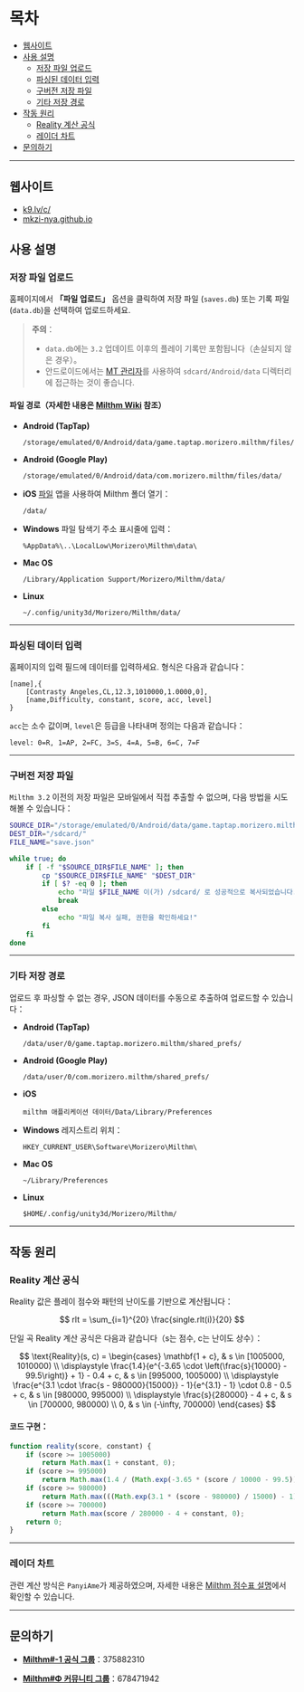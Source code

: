 
# 목차
- [웹사이트](#웹사이트)
- [사용 설명](#사용-설명)
  - [저장 파일 업로드](#저장-파일-업로드)
  - [파싱된 데이터 입력](#파싱된-데이터-입력)
  - [구버전 저장 파일](#구버전-저장-파일)
  - [기타 저장 경로](#기타-저장-경로)
- [작동 원리](#작동-원리)
  - [Reality 계산 공식](#reality-계산-공식)
  - [레이더 차트](#레이더-차트)
- [문의하기](#문의하기)

---

## 웹사이트
  - [k9.lv/c/](http://k9.lv/c/)
  - [mkzi-nya.github.io](https://mkzi-nya.github.io/milthm-calculator-web/index_en.html)

## 사용 설명

### 저장 파일 업로드

홈페이지에서 **「파일 업로드」** 옵션을 클릭하여 저장 파일 (`saves.db`) 또는 기록 파일 (`data.db`)을 선택하여 업로드하세요.

> **주의**：
> - `data.db`에는 `3.2` 업데이트 이후의 플레이 기록만 포함됩니다（손실되지 않은 경우）。
> - 안드로이드에서는 [MT 관리자](https://mt2.cn/)를 사용하여 `sdcard/Android/data` 디렉터리에 접근하는 것이 좋습니다.

#### **파일 경로（자세한 내용은 [Milthm Wiki](https://milthm.fandom.com/wiki/Data_File) 참조）**

- **Android (TapTap)**
  ```text
  /storage/emulated/0/Android/data/game.taptap.morizero.milthm/files/data/
  ```
- **Android (Google Play)**
  ```text
  /storage/emulated/0/Android/data/com.morizero.milthm/files/data/
  ```
- **iOS**
  [파일](https://support.apple.com/ko-kr/102570) 앱을 사용하여 Milthm 폴더 열기：
  ```text
  /data/
  ```
- **Windows**
  파일 탐색기 주소 표시줄에 입력：
  ```text
  %AppData%\..\LocalLow\Morizero\Milthm\data\
  ```
- **Mac OS**
  ```text
  /Library/Application Support/Morizero/Milthm/data/
  ```
- **Linux**
  ```text
  ~/.config/unity3d/Morizero/Milthm/data/
  ```

---

### 파싱된 데이터 입력

홈페이지의 입력 필드에 데이터를 입력하세요. 형식은 다음과 같습니다：

```text
[name],{
    [Contrasty Angeles,CL,12.3,1010000,1.0000,0],
    [name,Difficulty, constant, score, acc, level]
}
```

`acc`는 소수 값이며, `level`은 등급을 나타내며 정의는 다음과 같습니다：

```text
level: 0=R, 1=AP, 2=FC, 3=S, 4=A, 5=B, 6=C, 7=F
```

---

### 구버전 저장 파일

`Milthm 3.2` 이전의 저장 파일은 모바일에서 직접 추출할 수 없으며, 다음 방법을 시도해볼 수 있습니다：

```sh
SOURCE_DIR="/storage/emulated/0/Android/data/game.taptap.morizero.milthm/files/"
DEST_DIR="/sdcard/"
FILE_NAME="save.json"

while true; do
    if [ -f "$SOURCE_DIR$FILE_NAME" ]; then
        cp "$SOURCE_DIR$FILE_NAME" "$DEST_DIR"
        if [ $? -eq 0 ]; then
            echo "파일 $FILE_NAME 이(가) /sdcard/ 로 성공적으로 복사되었습니다."
            break
        else
            echo "파일 복사 실패, 권한을 확인하세요!"
        fi
    fi
done
```

---

### 기타 저장 경로

업로드 후 파싱할 수 없는 경우, JSON 데이터를 수동으로 추출하여 업로드할 수 있습니다：

- **Android (TapTap)**
  ```text
  /data/user/0/game.taptap.morizero.milthm/shared_prefs/
  ```
- **Android (Google Play)**
  ```text
  /data/user/0/com.morizero.milthm/shared_prefs/
  ```
- **iOS**
  ```text
  milthm 애플리케이션 데이터/Data/Library/Preferences
  ```
- **Windows**
  레지스트리 위치：
  ```text
  HKEY_CURRENT_USER\Software\Morizero\Milthm\
  ```
- **Mac OS**
  ```text
  ~/Library/Preferences
  ```
- **Linux**
  ```text
  $HOME/.config/unity3d/Morizero/Milthm/
  ```

---

## 작동 원리

### Reality 계산 공식

Reality 값은 플레이 점수와 패턴의 난이도를 기반으로 계산됩니다：

$$
rlt = \sum_{i=1}^{20} \frac{single.rlt(i)}{20}
$$

단일 곡 Reality 계산 공식은 다음과 같습니다（s는 점수, c는 난이도 상수）：

$$
\text{Reality}(s, c) =
\begin{cases} 
\mathbf{1 + c}, & s \in [1005000, 1010000) \\
\displaystyle \frac{1.4}{e^{-3.65 \cdot \left(\frac{s}{10000} - 99.5\right)} + 1} - 0.4 + c, 
& s \in [995000, 1005000) \\
\displaystyle \frac{e^{3.1 \cdot \frac{s - 980000}{15000}} - 1}{e^{3.1} - 1} \cdot 0.8 - 0.5 + c, 
& s \in [980000, 995000) \\
\displaystyle \frac{s}{280000} - 4 + c, & s \in [700000, 980000) \\
0, & s \in (-\infty, 700000)
\end{cases}
$$

#### 코드 구현：
```js
function reality(score, constant) {
    if (score >= 1005000)
        return Math.max(1 + constant, 0);
    if (score >= 995000) 
        return Math.max(1.4 / (Math.exp(-3.65 * (score / 10000 - 99.5)) + 1) - 0.4 + constant, 0);
    if (score >= 980000) 
        return Math.max(((Math.exp(3.1 * (score - 980000) / 15000) - 1) / (Math.exp(3.1) - 1)) * 0.8 - 0.5 + constant, 0);
    if (score >= 700000) 
        return Math.max(score / 280000 - 4 + constant, 0);
    return 0;
}
```

---

### 레이더 차트

관련 계산 방식은 `PanyiAme`가 제공하였으며, 자세한 내용은 [Milthm 점수표 설명](https://wwp.lanzoup.com/iZ59A2j8nbpe)에서 확인할 수 있습니다.

---

## 문의하기

- **[Milthm#-1 공식 그룹](https://qm.qq.com/q/Utb6sNDvki)**：375882310

- **[Milthm#Φ 커뮤니티 그룹](https://qm.qq.com/q/fIErsKKz3a)**：678471942
